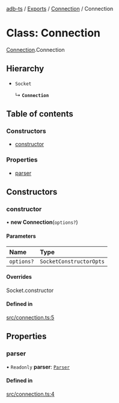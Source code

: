 [adb-ts](../README.md) / [Exports](../modules.md) / [Connection](../modules/Connection.md) / Connection

# Class: Connection

[Connection](../modules/Connection.md).Connection

## Hierarchy

-   `Socket`

    ↳ **`Connection`**

## Table of contents

### Constructors

-   [constructor](Connection.Connection.md#constructor)

### Properties

-   [parser](Connection.Connection.md#parser)

## Constructors

### constructor

• **new Connection**(`options?`)

#### Parameters

| Name       | Type                    |
| :--------- | :---------------------- |
| `options?` | `SocketConstructorOpts` |

#### Overrides

Socket.constructor

#### Defined in

[src/connection.ts:5](https://github.com/Maaaartin/adb-ts/blob/5393493/src/connection.ts#L5)

## Properties

### parser

• `Readonly` **parser**: [`Parser`](Parser.Parser.md)

#### Defined in

[src/connection.ts:4](https://github.com/Maaaartin/adb-ts/blob/5393493/src/connection.ts#L4)

